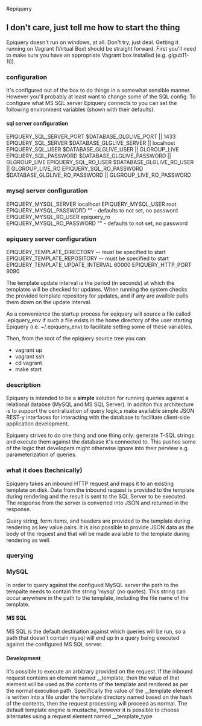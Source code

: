 #epiquery

## I don't care, just tell me how to start the thing

Epiquery doesn't run on windows, at all.  Don't try, just deal.  Getting
it running on Vagrant (Virtual Box) should be straight forward.  First
you'll need to make sure you have an appropriate Vagrant box installed
(e.g. glgub11-10). 

### configuration

It's configured out of the box to do things in a somewhat sensible
manner.  However you'll probably at least want to change some of the SQL
config.  To configure what MS SQL server Epiquery connects to you can
set the following environment variables (shown with their defaults).


#### sql server configuration
EPIQUERY_SQL_SERVER_PORT				$DATABASE_GLGLIVE_PORT || 1433
EPIQUERY_SQL_SERVER							$DATABASE_GLGLIVE_SERVER || localhost
EPIQUERY_SQL_USER								$DATABASE_GLGLIVE_USER || GLGROUP_LIVE
EPIQUERY_SQL_PASSWORD						$DATABASE_GLGLIVE_PASSWORD || GLGROUP_LIVE
EPIQUERY_SQL_RO_USER						$DATABASE_GLGLIVE_RO_USER || GLGROUP_LIVE_RO
EPIQUERY_SQL_RO_PASSWORD				$DATABASE_GLGLIVE_RO_PASSWORD || GLGROUP_LIVE_RO_PASSWORD

### mysql server configuration
EPIQUERY_MYSQL_SERVER 					localhost
EPIQUERY_MYSQL_USER 						root
EPIQUERY_MYSQL_PASSWORD					"" - defaults to not set, no password
EPIQUERY_MYSQL_RO_USER 					epiquery_ro
EPIQUERY_MYSQL_RO_PASSWORD			"" - defaults to not set, no password

### epiquery server configuration
EPIQUERY_TEMPLATE_DIRECTORY 						-- must be specified to start
EPIQUERY_TEMPLATE_REPOSITORY    				-- must be specified to start
EPIQUERY_TEMPLATE_UPDATE_INTERVAL				60000
EPIQUERY_HTTP_PORT											9090

The template update interval is the period (in seconds) at which the
templates will be checked for updates.  When running the system checks
the provided template repository for updates, and if any are availble
pulls them down on the update interval.

As a convenience the startup process for eqiquery will source a file
called .epiquery_env if such a file exists in the home directory of the
user starting Epiquery (i.e. ~/.epiquery_env) to facilitate setting some
of these variables.

Then, from the root of the epiquery source tree you
can:

- vagrant up
- vagrant ssh
- cd vagrant
- make start

### description

Epiquery is intended to be a **simple** solution for running queries
against a relational databse (MySQL and MS SQL Server).  In additon
this architecture is to support the centralization of query logic,s
make available simple JSON REST-y interfaces for interacting with
the database to facilitate client-side application development.

Epiquery strives to do one thing and one thing only: generate T-SQL
strings and execute them against the database it's connected to.  This
pushes some of the logic that developers might otherwise ignore into
their perview e.g. parameterization of queries.

### what it does (technically)

Epiquery takes an inbound HTTP request and maps it to an existing
template on disk.  Data from the inbound request is provided to the
template during rendering and the result is sent to the SQL Server to
be executed.  The response from the server is converted into JSON and
returned in the response.

Query string, form items, and headers are provided to the template
during rendering as key value pairs.  It is also possible to provide
JSON data as the body of the request and that will be made available to
the template during rendering as well.

### querying

### MySQL
In order to query against the configued MySQL server the path to
the tempalte needs to contain the string 'mysql' (no quotes).  This
string can occur anywhere in the path to the template, including the
file name of the template.

#### MS SQL
MS SQL is the default destination against which queries will be run, so
a path that doesn't contain mysql will end up in a query being executed
against the configured MS SQL server.

#### Development
It's possible to execute an arbitrary provided on the request.  If the
inbound request contains an element named __template, then the value of
that element will be used as the contents of the template and rendered
as per the normal execution path.  Specifically the value of the __template
element is written into a file under the template directory named based
on the hash of the contents, then the request processing will proceed as 
normal. The default template engine is mustache, however it is possible to
choose alternates using a request element named __template_type


